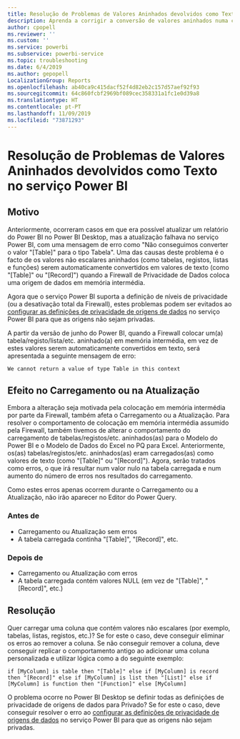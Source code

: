 ```yaml
---
title: Resolução de Problemas de Valores Aninhados devolvidos como Texto no serviço Power BI
description: Aprenda a corrigir a conversão de valores aninhados numa cadeia devido à utilização de definições de privacidade de origens de dados inadequadas
author: cpopell
ms.reviewer: ''
ms.custom: ''
ms.service: powerbi
ms.subservice: powerbi-service
ms.topic: troubleshooting
ms.date: 6/4/2019
ms.author: gepopell
LocalizationGroup: Reports
ms.openlocfilehash: ab40ca9c415dacf52f4d82eb2c157d57aef92f93
ms.sourcegitcommit: 64c860fcbf2969bf089cec358331a1fc1e0d39a8
ms.translationtype: HT
ms.contentlocale: pt-PT
ms.lasthandoff: 11/09/2019
ms.locfileid: "73871293"
---
```

# <a name="troubleshooting-nested-values-returned-as-text-in-power-bi-service"></a>Resolução de Problemas de Valores Aninhados devolvidos como Texto no serviço Power BI

## <a name="cause"></a>Motivo

Anteriormente, ocorreram casos em que era possível atualizar um relatório do Power BI no Power BI Desktop, mas a atualização falhava no serviço Power BI, com uma mensagem de erro como "Não conseguimos converter o valor "[Table]" para o tipo Tabela". Uma das causas deste problema é o facto de os valores não escalares aninhados (como tabelas, registos, listas e funções) serem automaticamente convertidos em valores de texto (como "[Table]" ou "[Record]") quando a Firewall de Privacidade de Dados coloca uma origem de dados em memória intermédia.

Agora que o serviço Power BI suporta a definição de níveis de privacidade (ou a desativação total da Firewall), estes problemas podem ser evitados ao [configurar as definições de privacidade de origens de dados](https://powerbi.microsoft.com/blog/privacy-levels-for-cloud-data-sources/) no serviço Power BI para que as origens não sejam privadas.

A partir da versão de junho do Power BI, quando a Firewall colocar um(a) tabela/registo/lista/etc. aninhado(a) em memória intermédia, em vez de estes valores serem automaticamente convertidos em texto, será apresentada a seguinte mensagem de erro: 

`We cannot return a value of type Table in this context`

## <a name="effect-on-loadrefresh"></a>Efeito no Carregamento ou na Atualização

Embora a alteração seja motivada pela colocação em memória intermédia por parte da Firewall, também afeta o Carregamento ou a Atualização. Para resolver o comportamento de colocação em memória intermédia assumido pela Firewall, também tivemos de alterar o comportamento do carregamento de tabelas/registos/etc. aninhados(as) para o Modelo do Power BI e o Modelo de Dados do Excel no PQ para Excel. Anteriormente, os(as) tabelas/registos/etc. aninhados(as) eram carregados(as) como valores de texto (como "[Table]" ou "[Record]"). Agora, serão tratados como erros, o que irá resultar num valor nulo na tabela carregada e num aumento do número de erros nos resultados do carregamento.

Como estes erros apenas ocorrem durante o Carregamento ou a Atualização, não irão aparecer no Editor do Power Query.

### <a name="before"></a>Antes de

- Carregamento ou Atualização sem erros
- A tabela carregada continha "[Table]", "[Record]", etc.
 

### <a name="after"></a>Depois de

- Carregamento ou Atualização com erros
- A tabela carregada contém valores NULL (em vez de "[Table]", "[Record]", etc.)
 

## <a name="resolution"></a>Resolução

Quer carregar uma coluna que contém valores não escalares (por exemplo, tabelas, listas, registos, etc.)?
Se for este o caso, deve conseguir eliminar os erros ao remover a coluna.
Se não conseguir remover a coluna, deve conseguir replicar o comportamento antigo ao adicionar uma coluna personalizada e utilizar lógica como a do seguinte exemplo:

`if [MyColumn] is table then "[Table]" else if [MyColumn] is record then "[Record]" else if [MyColumn] is list then "[List]" else if [MyColumn] is function then "[Function]" else [MyColumn]`

O problema ocorre no Power BI Desktop se definir todas as definições de privacidade de origens de dados para Privado?
Se for este o caso, deve conseguir resolver o erro ao [configurar as definições de privacidade de origens de dados](https://powerbi.microsoft.com/blog/privacy-levels-for-cloud-data-sources/) no serviço Power BI para que as origens não sejam privadas.

